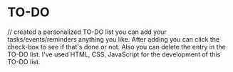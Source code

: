 # TO-DO

// created a personalized TO-DO list 
you can add your tasks/events/reminders anything you like.
After adding you can click the check-box to see if that's done or not. Also you can delete the entry in the TO-DO list.
I've used HTML, CSS, JavaScript for the development of this TO-DO list.
